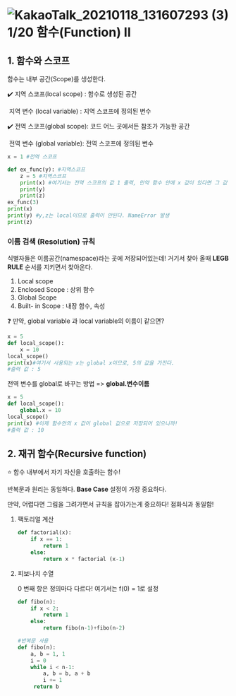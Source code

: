 # ![KakaoTalk_20210118_131607293 (3)](https://user-images.githubusercontent.com/77470429/105180887-786ef580-5b6e-11eb-8368-32076cf36c2f.jpg)1/20 함수(Function) II

## 1. 함수와 스코프

함수는 내부 공간(Scope)를 생성한다.

:heavy_check_mark: 지역 스코프(local scope) : 함수로 생성된 공간

​		지역 변수 (local variable) : 지역 스코프에 정의된 변수

:heavy_check_mark: 전역 스코프(global scope): 코드 어느 곳에서든 참조가 가능한 공간

​		전역 변수 (global variable): 전역 스코프에 정의된 변수



```python
x = 1 #전역 스코프

def ex_func(y): #지역스코프
    z = 5 #지역스코프
    print(x) #여기서는 전역 스코프의 값 1 출력, 만약 함수 안에 x 값이 있다면 그 값 출력
    print(y)
    print(z)
ex_func(3)
print(x)
print(y) #y,z는 local이므로 출력이 안된다. NameError 발생
print(z)
```

### 이름 검색 (Resolution) 규칙

식별자들은 이름공간(namespace)라는 곳에 저장되어있는데! 거기서 찾아 올때 **LEGB RULE** 순서를 지키면서 찾아온다.

1. Local scope
2. Enclosed Scope : 상위 함수
3. Global Scope
4. Built- in Scope : 내장 함수, 속성

:question: 만약, global variable 과 local variable의 이름이 같으면?

```python
x = 5
def local_scope():
    x = 10
local_scope()
print(x)#여기서 사용되는 x는 global x이므로, 5의 값을 가진다.
#출력 값 : 5
```

전역 변수를 global로 바꾸는 방법 =>  **global.변수이름**

```python
x = 5
def local_scope():
    global.x = 10
local_scope()
print(x) #이제 함수안의 x 값이 global 값으로 저장되어 있으니까!
#출력 값 : 10
```

## 2. 재귀 함수(Recursive function)

:star: 함수 내부에서 자기 자신을 호출하는 함수!

반복문과 원리는 동일하다. **Base Case** 설정이 가장 중요하다.

만약, 어렵다면 그림을 그려가면서 규칙을 잡아가는게 중요하다! 점화식과 동일함!

1. 팩토리얼 계산

   ```python
   def factorial(x):
       if x == 1:
           return 1
       else:
           return x * factorial (x-1)
   ```

2. 피보나치 수열

   0 번째 항은 정의마다 다르다! 여기서는 f(0) = 1로 설정

   ```python
   def fibo(n):
       if x < 2:
           return 1
       else:
           return fibo(n-1)+fibo(n-2)
   ```

   ```python
   #반복문 사용
   def fibo(n):
       a, b = 1, 1
       i = 0
       while i < n-1:
           a, b = b, a + b
           i += 1
        return b
   ```

   

